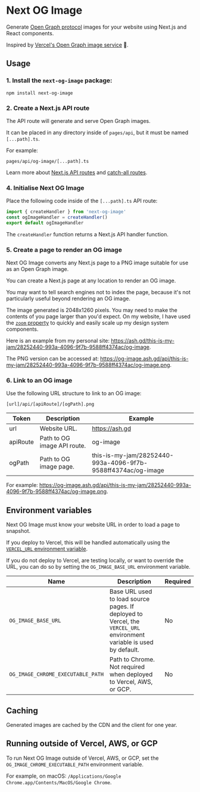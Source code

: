 # Next OG Image

Generate [Open Graph protocol](https://ogp.me) images for your website using
Next.js and React components.

Inspired by [Vercel's Open Graph image service](https://github.com/vercel/og-image) 🙂.

## Usage

### 1. Install the `next-og-image` package:

```
npm install next-og-image
```

### 2. Create a Next.js API route

The API route will generate and serve Open Graph images.

It can be placed in any directory inside of `pages/api`, but it must be named
`[...path].ts`.

For example:

```
pages/api/og-image/[...path].ts
```

Learn more about [Next.js API routes](https://nextjs.org/docs/api-routes/introduction)
and [catch-all routes](https://nextjs.org/docs/routing/dynamic-routes#catch-all-routes).

### 4. Initialise Next OG Image

Place the following code inside of the `[...path].ts` API route:

```ts
import { createHandler } from 'next-og-image'
const ogImageHandler = createHandler()
export default ogImageHandler
```

The `createHandler` function returns a Next.js API handler function.

### 5. Create a page to render an OG image

Next OG Image converts any Next.js page to a PNG image suitable for use as an
Open Graph image.

You can create a Next.js page at any location to render an OG image.

You may want to tell search engines not to index the page, because it's not
particularly useful beyond rendering an OG image.

The image generated is 2048x1260 pixels. You may need to make the contents of
you page larger than you'd expect. On my website, I have used the [`zoom` property](https://developer.mozilla.org/en-US/docs/Web/CSS/zoom)
to quickly and easily scale up my design system components.

Here is an example from my personal site: https://ash.gd/this-is-my-jam/28252440-993a-4096-9f7b-9588ff4374ac/og-image.

The PNG version can be accessed at: https://og-image.ash.gd/api/this-is-my-jam/28252440-993a-4096-9f7b-9588ff4374ac/og-image.png.

### 6. Link to an OG image

Use the following URL structure to link to an OG image:

```
[url]/api/[apiRoute]/[ogPath].png
```

| Token    | Description                 | Example                                                      |
| -------- | --------------------------- | ------------------------------------------------------------ |
| url      | Website URL.                | https://ash.gd                                               |
| apiRoute | Path to OG image API route. | og-image                                                     |
| ogPath   | Path to OG image page.      | this-is-my-jam/28252440-993a-4096-9f7b-9588ff4374ac/og-image |

For example: https://og-image.ash.gd/api/this-is-my-jam/28252440-993a-4096-9f7b-9588ff4374ac/og-image.png.

## Environment variables

Next OG Image must know your website URL in order to load a page to snapshot.

If you deploy to Vercel, this will be handled automatically using the
[`VERCEL_URL` environment variable](https://vercel.com/docs/environment-variables#system-environment-variables).

If you do not deploy to Vercel, are testing locally, or want to override the URL,
you can do so by setting the `OG_IMAGE_BASE_URL` environment variable.

| Name                              | Description                                                                                                          | Required |
| --------------------------------- | -------------------------------------------------------------------------------------------------------------------- | -------- |
| `OG_IMAGE_BASE_URL`               | Base URL used to load source pages. If deployed to Vercel, the `VERCEL_URL` environment variable is used by default. | No       |
| `OG_IMAGE_CHROME_EXECUTABLE_PATH` | Path to Chrome. Not required when deployed to Vercel, AWS, or GCP.                                                   | No       |

## Caching

Generated images are cached by the CDN and the client for one year.

## Running outside of Vercel, AWS, or GCP

To run Next OG Image outside of Vercel, AWS, or GCP, set the `OG_IMAGE_CHROME_EXECUTABLE_PATH` environment variable.

For example, on macOS: `/Applications/Google Chrome.app/Contents/MacOS/Google Chrome`.
